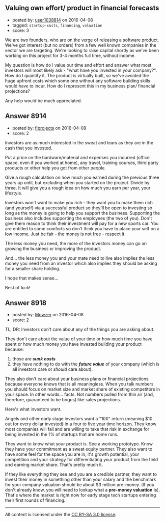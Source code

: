 ## Valuing own effort/ product in financial forecasts

- posted by: [user1038814](https://stackexchange.com/users/1030406/user1038814) on 2016-04-08
- tagged: `startup-costs`, `financing`, `valuation`
- score: 3

<p>We are two founders, who are on the verge of releasing a software product. We've got interest (but no orders) from a few well known companies in the sector we are targeting. We're looking to raise capital shortly as we've been working on this project for 3-4 months full time, without income.</p>

<p>My question is how do I value our time and effort and answer what most investors will most likely ask - "what have you invested in your company?". How do I quantify it. The product is virtually built, so we've avoided the huge upfront costs which some one without any software building skills would have to incur. How do I represent this in my business plan/ financial projections?</p>

<p>Any help would be much appreciated.</p>



## Answer 8914

- posted by: [fiprojects](https://stackexchange.com/users/5370155/fiprojects) on 2016-04-08
- score: 2

<p>Investors are as much interested in the sweat and tears as they are in the cash that you invested.</p>

<p>Put a price on the hardware/material and expenses you incurred (office space, even if you worked at home), any travel, training courses, third party products or other help you got from other people.</p>

<p>Give a rough calculation on how much you earned during the previous three years up until, but excluding when you started on the project. Divide by three. It will give you a rough idea on how much you earn per year, your lifestyle.</p>

<p>Investors won't want to make you rich - they want you to make them rich (and yourself) via a successful product so they'll be open to investing so long as the money is going to help you support the business.  Supporting the business also includes supporting the employees (the two of you). Don't give them reason to think their investment will pay for a new sports car. You are entitled to some comforts so don't think you have to place your self on a low income. Just be fair - the money is not free - respect it.</p>

<p>The less money you need, the more of the investors money can go on growing the business or improving the product.</p>

<p>And... the less money you and your mate need to live also implies the less money you need from an investor which also implies they should be asking for a smaller share holding.</p>

<p>I hope that makes sense...</p>

<p>Best of luck!</p>



## Answer 8918

- posted by: [Mowzer](https://stackexchange.com/users/1803081/mowzer) on 2016-04-08
- score: 2

<p>TL; DR: Investors don't care about any of the things you are asking about.</p>

<p>They don't care about the value of your time or how much time you have spent or how much money you have invested building your product because:</p>

<ol>
<li>those are <strong><em>sunk costs</em></strong></li>
<li>they have nothing to do with the <strong><em>future value</em></strong> of your company (which is all investors care or <em>should</em> care about).</li>
</ol>

<p>They also don't care about your business plans or financial projections because everyone knows that is all meaningless. When you talk numbers you should focus on market size and market share of existing competitors in your space. In other words... facts. Not numbers pulled from thin air (and, therefore, guaranteed to be bogus) like sales projections.</p>

<p>Here's what investors want.</p>

<p>Angels and other early stage investors want a "10X" return (meaning $10 out for every dollar invested) in a four to five year time horizon. They know most companies will fail and are willing to take that risk in exchange for being invested in the 1% of startups that are home runs.</p>

<p>They want to know what your product is. See a working prototype. Know they have your commitment as a sweat equity partner. They also want to have some feel for the space you are in, it's growth potential, your competition and your strategy for differentiating your product from the field and earning market share. That's pretty much it.</p>

<p>If they like everything they see and you are a credible partner, they want to invest their money in something other than your salary and the benchmark for your company valuation should be about $3 million pre-money. (If you don't already know, you will need to lookup what a <strong>pre-money valuation</strong> is). That's where the market is right now for early stage tech startups entering their first rounds of financing.</p>




---

All content is licensed under the [CC BY-SA 3.0 license](https://creativecommons.org/licenses/by-sa/3.0/).
